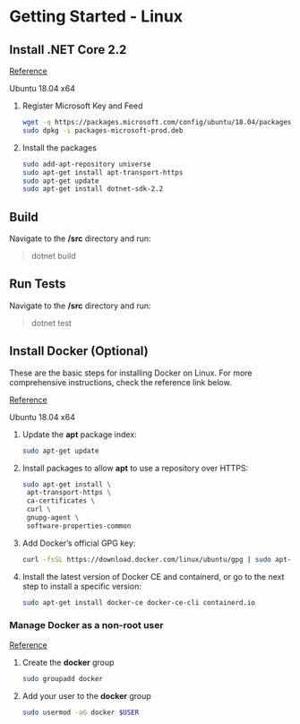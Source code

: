 # Getting Started - Linux

## Install .NET Core 2.2

[Reference](https://dotnet.microsoft.com/download)

Ubuntu 18.04 x64

1. Register Microsoft Key and Feed
    ```bash
    wget -q https://packages.microsoft.com/config/ubuntu/18.04/packages-microsoft-prod.deb
    sudo dpkg -i packages-microsoft-prod.deb
    ```
1. Install the packages
    ```bash
    sudo add-apt-repository universe
    sudo apt-get install apt-transport-https
    sudo apt-get update
    sudo apt-get install dotnet-sdk-2.2
    ```

## Build

Navigate to the **/src** directory and run:

> dotnet build

## Run Tests

Navigate to the **/src** directory and run:

> dotnet test

## Install Docker (Optional)

These are the basic steps for installing Docker on Linux. For more comprehensive
instructions, check the reference link below.

[Reference](https://docs.docker.com/install/linux/docker-ce/ubuntu/)

Ubuntu 18.04 x64

1. Update the **apt** package index:
   ```bash
   sudo apt-get update
   ```
1. Install packages to allow **apt** to use a repository over HTTPS:
   ```bash
   sudo apt-get install \
    apt-transport-https \
    ca-certificates \
    curl \
    gnupg-agent \
    software-properties-common
   ```
1. Add Docker’s official GPG key:
   ```bash
   curl -fsSL https://download.docker.com/linux/ubuntu/gpg | sudo apt-key add -
   ```
1. Install the latest version of Docker CE and containerd, or go to the next step 
   to install a specific version:
   ```bash
   sudo apt-get install docker-ce docker-ce-cli containerd.io
   ```

### Manage Docker as a non-root user

[Reference](https://docs.docker.com/install/linux/linux-postinstall/)

1. Create the **docker** group
   ```bash
   sudo groupadd docker
   ```
1. Add your user to the **docker** group
   ```bash
   sudo usermod -aG docker $USER
   ```